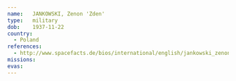 ```yaml
---
name:	JANKOWSKI, Zenon 'Zden'
type:	military
dob:	1937-11-22
country:
  - Poland
references:
  - http://www.spacefacts.de/bios/international/english/jankowski_zenon.htm
missions:
evas:
---
```

